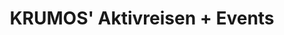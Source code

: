 ---
title: "KRUMOS' Aktivreisen + Events"
url: /solms/krumos-aktivreisen-events/
shop: Allgemein
---